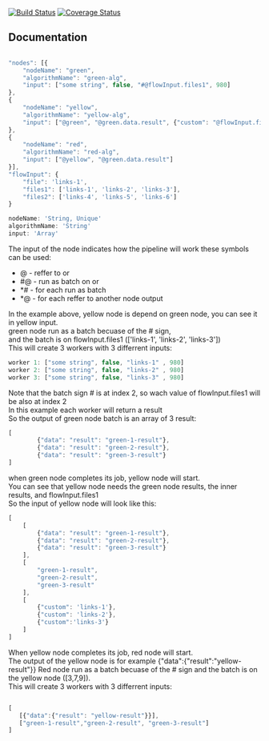 [![Build Status](https://travis-ci.org/kube-HPC/pipeline-driver.svg?branch=master)](https://travis-ci.org/kube-HPC/pipeline-driver)
[![Coverage Status](https://coveralls.io/repos/github/kube-HPC/pipeline-driver/badge.svg?branch=master)](https://coveralls.io/github/kube-HPC/pipeline-driver?branch=master)

## Documentation

```js

"nodes": [{
    "nodeName": "green",
    "algorithmName": "green-alg",
    "input": ["some string", false, "#@flowInput.files1", 980]
},
{
    "nodeName": "yellow",
    "algorithmName": "yellow-alg",
    "input": ["@green", "@green.data.result", {"custom": "@flowInput.files1"}]
},
{
    "nodeName": "red",
    "algorithmName": "red-alg",
    "input": ["@yellow", "@green.data.result"]
}],
"flowInput": {
    "file": 'links-1',
    "files1": ['links-1', 'links-2', 'links-3'],
    "files2": ['links-4', 'links-5', 'links-6']
}

nodeName: 'String, Unique'
algorithmName: 'String'
input: 'Array'

```

The input of the node indicates how the pipeline will work
these symbols can be used:

- @  - reffer to <node> or <flowInput>
- #@ - run as batch on <node> or <flowInput>
- *# - for each run as batch
- *@ - for each reffer to another node output

In the example above, yellow node is depend on green node, you can see it in yellow input.  
green node run as a batch becuase of the # sign,   
and the batch is on flowInput.files1 (['links-1', 'links-2', 'links-3'])  
This will create 3 workers with 3 differrent inputs:  

```js
worker 1: ["some string", false, "links-1" , 980]
worker 2: ["some string", false, "links-2" , 980]
worker 3: ["some string", false, "links-3" , 980]

```

Note that the batch sign # is at index 2, so wach value of flowInput.files1 will be also at index 2  
In this example each worker will return a result  
So the output of green node batch is an array of 3 result:  
```js
[
        {"data": "result": "green-1-result"},
        {"data": "result": "green-2-result"},
        {"data": "result": "green-3-result"}
]
```
when green node completes its job, yellow node will start.  
You can see that yellow node needs the green node results, the inner results, and flowInput.files1  
So the input of yellow node will look like this:  
```js
[
    [
        {"data": "result": "green-1-result"},
        {"data": "result": "green-2-result"},
        {"data": "result": "green-3-result"}
    ],
    [
        "green-1-result",
        "green-2-result",
        "green-3-result"
    ],
    [
        {"custom": 'links-1'}, 
        {"custom": 'links-2'}, 
        {"custom":'links-3'}
    ]
]

```
When yellow node completes its job, red node will start.  
The output of the yellow node is for example {"data":{"result":"yellow-result"}}
Red node run as a batch becuase of the # sign and the batch is on the yellow node ([3,7,9]).  
This will create 3 workers with 3 differrent inputs: 
```js

[
   [{"data":{"result": "yellow-result"}}],
   ["green-1-result","green-2-result", "green-3-result"]
]


```